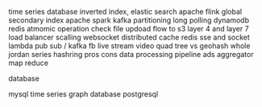 time series database
inverted index, elastic search
apache flink
global secondary index
apache spark
kafka
partitioning
long polling
dynamodb
redis atmomic operation
check file updoad flow to s3
layer 4 and layer 7 load balancer
scalling websocket
distributed cache
redis
sse and socket
lambda
pub sub / kafka fb live stream video
quad tree vs geohash
whole jordan series
hashring pros cons
 data processing pipeline ads aggregator
 map reduce

database

mysql
time series
graph database
postgresql

